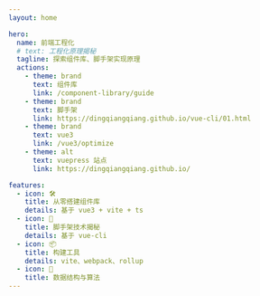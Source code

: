 ```yaml
---
layout: home

hero:
  name: 前端工程化
  # text: 工程化原理揭秘
  tagline: 探索组件库、脚手架实现原理
  actions:
    - theme: brand
      text: 组件库
      link: /component-library/guide
    - theme: brand
      text: 脚手架
      link: https://dingqiangqiang.github.io/vue-cli/01.html
    - theme: brand
      text: vue3
      link: /vue3/optimize
    - theme: alt
      text: vuepress 站点
      link: https://dingqiangqiang.github.io/

features:
  - icon: 🛠️
    title: 从零搭建组件库
    details: 基于 vue3 + vite + ts
  - icon: 🔩
    title: 脚手架技术揭秘 
    details: 基于 vue-cli
  - icon: 📦
    title: 构建工具
    details: vite、webpack、rollup
  - icon: 📝
    title: 数据结构与算法
---
```


<style>
  :root {
    --vp-home-hero-name-color: transparent;
    --vp-home-hero-name-background: -webkit-linear-gradient(120deg, #bd34fe, #41d1ff);
  }
</style>